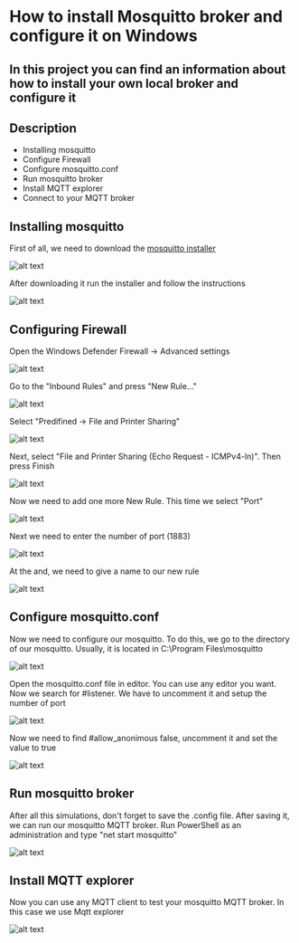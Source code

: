 # How to install Mosquitto broker and configure it on Windows
In this project you can find an information about how to install your own local broker and configure it 
------------------------------------------
## Description

- Installing mosquitto
- Configure Firewall
- Configure mosquitto.conf
- Run mosquitto broker
- Install MQTT explorer
- Connect to your MQTT broker

## Installing mosquitto

First of all, we need to download the [mosquitto installer](https://mosquitto.org/download/)

![alt text](image.png)

After downloading it run the installer and follow the instructions

![alt text](image-1.png)

## Configuring Firewall

Open the Windows Defender Firewall -> Advanced settings

![alt text](image-2.png)

Go to the "Inbound Rules" and press "New Rule..."

![alt text](image-4.png)

Select "Predifined -> File and Printer Sharing"

![alt text](image-5.png)

Next, select "File and Printer Sharing (Echo Request - ICMPv4-ln)". Then press Finish

![alt text](image-6.png)

Now we need to add one more New Rule. This time we select "Port"

![alt text](image-7.png)

Next we need to enter the number of port (1883)

![alt text](image-8.png)

At the and, we need to give a name to our new rule

![alt text](image-9.png)


## Configure mosquitto.conf

Now we need to configure our mosquitto. To do this, we go to the directory of our mosquitto. Usually, it is located in C:\Program Files\mosquitto

![alt text](image-10.png)

Open the mosquitto.conf file in editor. You can use any editor you want. Now we search for #listener. We have to uncomment it and setup the number of port

![alt text](image-11.png)

Now we need to find #allow_anonimous false, uncomment it and set the value to true

![alt text](image-12.png)

## Run mosquitto broker

After all this simulations, don't forget to save the .config file. After saving it, we can run our mosquitto MQTT broker. Run PowerShell as an administration and type "net start mosquitto"

![alt text](image-14.png)

## Install MQTT explorer

Now you can use any MQTT client to test your mosquitto MQTT broker. In this case we use Mqtt explorer

![alt text](image-15.png)